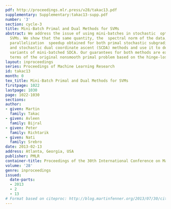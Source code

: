 ```yaml
---
pdf: http://proceedings.mlr.press/v28/takac13.pdf
supplementary: Supplementary:takac13-supp.pdf
number: '3'
section: cycle-3
title: Mini-Batch Primal and Dual Methods for SVMs
abstract: We address the issue of using mini-batches in stochastic  optimization of
  SVMs. We show that the same quantity, the  spectral norm of the data, controls the
  parallelization  speedup obtained for both primal stochastic subgradient descent(SGD)
  and stochastic dual coordinate ascent (SCDA) methods and use it to derive novel
  variants of mini-batched SDCA. Our guarantees for both methods are expressed in
  terms of the original nonsmooth primal problem based on the hinge-loss.
layout: inproceedings
series: Proceedings of Machine Learning Research
id: takac13
month: 0
tex_title: Mini-Batch Primal and Dual Methods for SVMs
firstpage: 1022
lastpage: 1030
page: 1022-1030
sections: 
author:
- given: Martin
  family: Takac
- given: Avleen
  family: Bijral
- given: Peter
  family: Richtarik
- given: Nati
  family: Srebro
date: 2013-02-13
address: Atlanta, Georgia, USA
publisher: PMLR
container-title: Proceedings of the 30th International Conference on Machine Learning
volume: '28'
genre: inproceedings
issued:
  date-parts:
  - 2013
  - 2
  - 13
# Format based on citeproc: http://blog.martinfenner.org/2013/07/30/citeproc-yaml-for-bibliographies/
---
```

